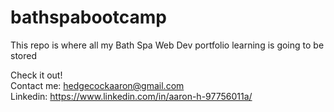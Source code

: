 # bathspabootcamp
This repo is where all my Bath Spa Web Dev portfolio learning is going to be stored

Check it out! 
<br>
Contact me: hedgecockaaron@gmail.com <br>
Linkedin: https://www.linkedin.com/in/aaron-h-97756011a/ 

